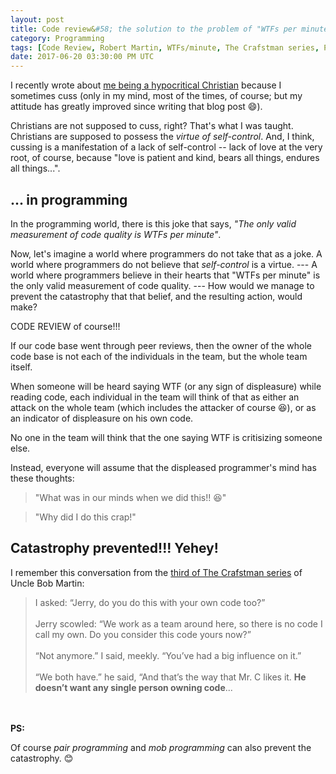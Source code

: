 ```yaml
---
layout: post
title: Code review&#58; the solution to the problem of "WTFs per minute"
category: Programming
tags: [Code Review, Robert Martin, WTFs/minute, The Crafstman series, Pair Programming, Mob Programming]
date: 2017-06-20 03:30:00 PM UTC
---
```


<!-- June 20, 2017 11:30:00 AM Philippine Time -->

I recently wrote about [me being a hypocritical Christian](/2017/06/05/am_I_a_hypocrite/) because I sometimes cuss (only in my mind, most of the times, of course; but my attitude has greatly improved since writing that blog post :smile:). 

Christians are not supposed to cuss, right? That's what I was taught. Christians are supposed to possess the _virtue of self-control_. And, I think, cussing is a manifestation of a lack of self-control -- lack of love at the very root, of course, because "love is patient and kind, bears all things, endures all things...".

## ... in programming

In the programming world, there is this joke that says, _"The only valid measurement of code quality is WTFs per minute"_.

<!--more-->

Now, let's imagine a world where programmers do not take that as a joke. A world where programmers do not believe that _self-control_ is a virtue. --- A world where programmers believe in their hearts that "WTFs per minute" is the only valid measurement of code quality. --- How would we manage to prevent the catastrophy that that belief, and the resulting action, would make?

CODE REVIEW of course!!!

If our code base went through peer reviews, then the owner of the whole code base is not each of the individuals in the team, but the whole team itself.

When someone will be heard saying WTF (or any sign of displeasure) while reading code, each individual in the team will think of that as either an attack on the whole team (which includes the attacker of course :laughing:), or as an indicator of displeasure on his own code.

No one in the team will think that the one saying WTF is critisizing someone else.

Instead, everyone will assume that the displeased programmer's mind has these thoughts:

> "What was in our minds when we did this!! :laughing:"

> "Why did I do this crap!"

## Catastrophy prevented!!! Yehey!

I remember this conversation from the [third of The Crafstman series]() of Uncle Bob Martin:

> I asked: “Jerry, do you do this with your own code too?”
<br /><br />
> Jerry scowled: “We work as a team around here, so there is no code I call my own. Do you consider this code yours now?”
<br /><br />
> “Not anymore.” I said, meekly. “You’ve had a big influence on it.”
<br /><br />
> “We both have.” he said, “And that’s the way that Mr. C likes it. **He doesn’t want any single person owning code**...

<br /><br />
**PS:**

Of course _pair programming_ and _mob programming_ can also prevent the catastrophy. :blush:
